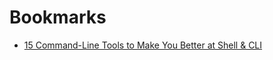 # Bookmarks

* [15 Command-Line Tools to Make You Better at Shell & CLI](https://dev.to/zaiste/15-command-line-tools-to-make-you-better-at-shell-cli-35n6)

